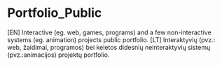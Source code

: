 # Portfolio_Public
[EN]
Interactive (eg. web, games, programs) and a few non-interactive systems (eg. animation) projects public portfolio.
[LT]
Interaktyvių (pvz.: web, žaidimai, programos) bei keletos didesnių neinteraktyvių sistemų (pvz.:animacijos) projektų portfolio.
